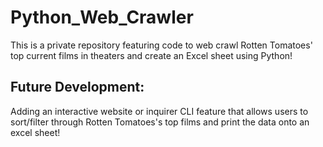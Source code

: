 # Python_Web_Crawler
This is a private repository featuring code to web crawl Rotten Tomatoes' top current films in theaters and create an Excel sheet using Python!

## Future Development:
Adding an interactive website or inquirer CLI feature that allows users to sort/filter through Rotten Tomatoes's top films and print the data onto an excel sheet!

